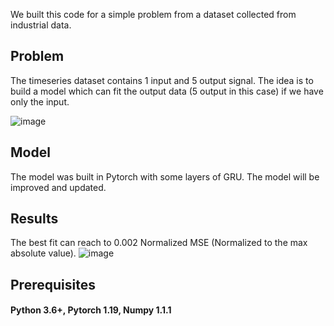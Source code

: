 We built this code for a simple problem from a dataset collected from industrial data.

## Problem

The timeseries dataset contains 1 input and 5 output signal. The idea is to build a model which can fit the output data (5 output in this case) if we have only the input. 

![image](https://user-images.githubusercontent.com/33461503/142211454-736a842d-452c-43c1-b76a-831f4535bc4b.png)

## Model

The model was built in Pytorch with some layers of GRU. The model will be improved and updated.

## Results

The best fit can reach to 0.002 Normalized MSE (Normalized to the max absolute value).
![image](https://user-images.githubusercontent.com/33461503/142212067-59546770-1b96-467e-8911-ceb4edaf18b9.png)


## Prerequisites    
#### Python 3.6+, Pytorch 1.19, Numpy 1.1.1
